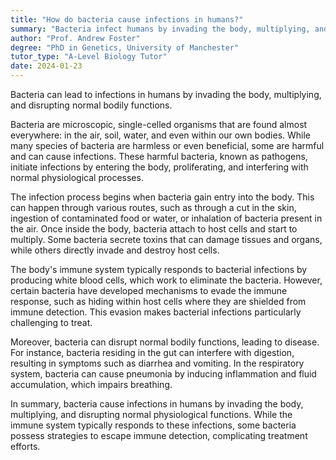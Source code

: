 ```yaml
---
title: "How do bacteria cause infections in humans?"
summary: "Bacteria infect humans by invading the body, multiplying, and disrupting normal bodily functions, leading to various health issues."
author: "Prof. Andrew Foster"
degree: "PhD in Genetics, University of Manchester"
tutor_type: "A-Level Biology Tutor"
date: 2024-01-23
---
```


Bacteria can lead to infections in humans by invading the body, multiplying, and disrupting normal bodily functions.

Bacteria are microscopic, single-celled organisms that are found almost everywhere: in the air, soil, water, and even within our own bodies. While many species of bacteria are harmless or even beneficial, some are harmful and can cause infections. These harmful bacteria, known as pathogens, initiate infections by entering the body, proliferating, and interfering with normal physiological processes.

The infection process begins when bacteria gain entry into the body. This can happen through various routes, such as through a cut in the skin, ingestion of contaminated food or water, or inhalation of bacteria present in the air. Once inside the body, bacteria attach to host cells and start to multiply. Some bacteria secrete toxins that can damage tissues and organs, while others directly invade and destroy host cells.

The body's immune system typically responds to bacterial infections by producing white blood cells, which work to eliminate the bacteria. However, certain bacteria have developed mechanisms to evade the immune response, such as hiding within host cells where they are shielded from immune detection. This evasion makes bacterial infections particularly challenging to treat.

Moreover, bacteria can disrupt normal bodily functions, leading to disease. For instance, bacteria residing in the gut can interfere with digestion, resulting in symptoms such as diarrhea and vomiting. In the respiratory system, bacteria can cause pneumonia by inducing inflammation and fluid accumulation, which impairs breathing.

In summary, bacteria cause infections in humans by invading the body, multiplying, and disrupting normal physiological functions. While the immune system typically responds to these infections, some bacteria possess strategies to escape immune detection, complicating treatment efforts.
    